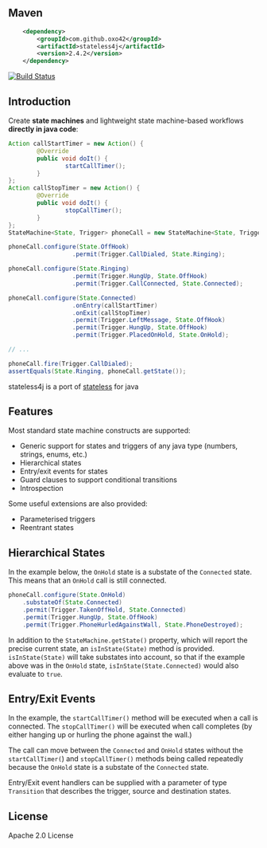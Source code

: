 ## Maven ##
```xml
    <dependency>
        <groupId>com.github.oxo42</groupId>
        <artifactId>stateless4j</artifactId>
        <version>2.4.2</version>
    </dependency>
```

[![Build Status](https://travis-ci.org/oxo42/stateless4j.svg?branch=master)](https://travis-ci.org/oxo42/stateless4j)

## Introduction ##
Create **state machines** and lightweight state machine-based workflows **directly in java code**:

```java
Action callStartTimer = new Action() {
        @Override
        public void doIt() {
                startCallTimer();
        }
};
Action callStopTimer = new Action() {
        @Override
        public void doIt() {
                stopCallTimer();
        }
};
StateMachine<State, Trigger> phoneCall = new StateMachine<State, Trigger>(State.OffHook);

phoneCall.configure(State.OffHook)
                  .permit(Trigger.CallDialed, State.Ringing);

phoneCall.configure(State.Ringing)
                  .permit(Trigger.HungUp, State.OffHook)
                  .permit(Trigger.CallConnected, State.Connected);

phoneCall.configure(State.Connected)
                  .onEntry(callStartTimer)
                  .onExit(callStopTimer)
                  .permit(Trigger.LeftMessage, State.OffHook)
                  .permit(Trigger.HungUp, State.OffHook)
                  .permit(Trigger.PlacedOnHold, State.OnHold);

// ...

phoneCall.fire(Trigger.CallDialed);
assertEquals(State.Ringing, phoneCall.getState());
```

stateless4j is a port of [stateless](http://code.google.com/p/stateless/) for java


## Features ##
Most standard state machine constructs are supported:

* Generic support for states and triggers of any java type (numbers, strings, enums, etc.)
* Hierarchical states
* Entry/exit events for states
* Guard clauses to support conditional transitions
* Introspection


Some useful extensions are also provided:
* Parameterised triggers
* Reentrant states


## Hierarchical States ##
In the example below, the `OnHold` state is a substate of the `Connected` state. This means that an `OnHold` call is
still connected.

```java
phoneCall.configure(State.OnHold)
    .substateOf(State.Connected)
    .permit(Trigger.TakenOffHold, State.Connected)
    .permit(Trigger.HungUp, State.OffHook)
    .permit(Trigger.PhoneHurledAgainstWall, State.PhoneDestroyed);
```

In addition to the `StateMachine.getState()` property, which will report the precise current state, an `isInState(State)`
method is provided. `isInState(State)` will take substates into account, so that if the example above was in the
`OnHold` state, `isInState(State.Connected)` would also evaluate to `true`.

## Entry/Exit Events ##
In the example, the `startCallTimer()` method will be executed when a call is connected. The `stopCallTimer()` will be
executed when call completes (by either hanging up or hurling the phone against the wall.)

The call can move between the `Connected` and `OnHold` states without the `startCallTimer(`) and `stopCallTimer()`
methods being called repeatedly because the `OnHold` state is a substate of the `Connected` state.

Entry/Exit event handlers can be supplied with a parameter of type `Transition` that describes the trigger,
source and destination states.

## License ##

Apache 2.0 License
